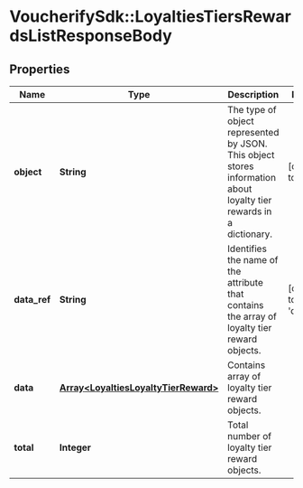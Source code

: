 # VoucherifySdk::LoyaltiesTiersRewardsListResponseBody

## Properties

| Name | Type | Description | Notes |
| ---- | ---- | ----------- | ----- |
| **object** | **String** | The type of object represented by JSON. This object stores information about loyalty tier rewards in a dictionary. | [default to &#39;list&#39;] |
| **data_ref** | **String** | Identifies the name of the attribute that contains the array of loyalty tier reward objects. | [default to &#39;data&#39;] |
| **data** | [**Array&lt;LoyaltiesLoyaltyTierReward&gt;**](LoyaltiesLoyaltyTierReward.md) | Contains array of loyalty tier reward objects. |  |
| **total** | **Integer** | Total number of loyalty tier reward objects. |  |

